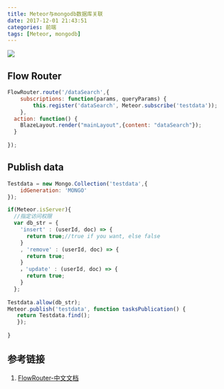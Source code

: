 ```yaml
---
title: Meteor与mongodb数据库关联
date: 2017-12-01 21:43:51
categories: 前端
tags: [Meteor, mongodb]	
---
```



![](http://p158wkz8m.bkt.clouddn.com/METEOR-JS.png)


## Flow Router

```javascript
FlowRouter.route('/dataSearch',{
	subscriptions: function(params, queryParams) {
        this.register('dataSearch', Meteor.subscribe('testdata'));
    },
  action: function() {
    BlazeLayout.render("mainLayout",{content: "dataSearch"});
  }
  	
});
```
<escape><!-- more --></escape>
## Publish data

```javascript
Testdata = new Mongo.Collection('testdata',{
  	idGeneration: 'MONGO'
});

if(Meteor.isServer){
  //指定访问权限
  var db_str = {
    'insert' : (userId, doc) => {
      return true;//true if you want, else false
    }
    , 'remove' : (userId, doc) => {
      return true;
    }
    ，'update' : (userId, doc) => {
      return true;
    }
  };
	
Testdata.allow(db_str);
Meteor.publish('testdata', function tasksPublication() {
   return Testdata.find();            
   });
	
}
```


## 参考链接

1. [FlowRouter-中文文档](https://github.com/kadirahq/flow-router/wiki/FlowRouter-中文文档#subscription-management)